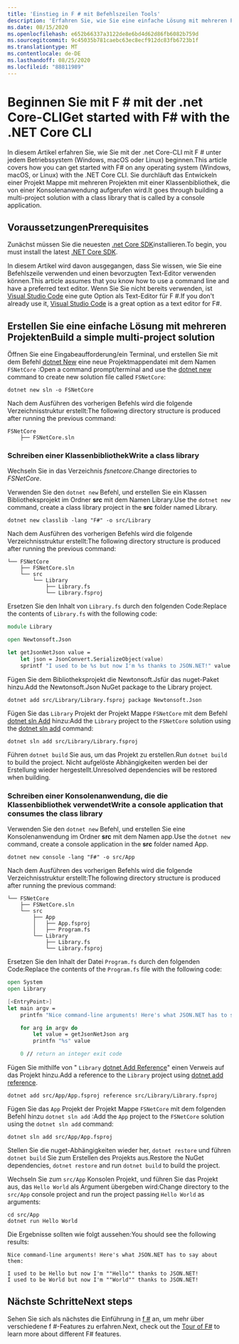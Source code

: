 ```yaml
---
title: 'Einstieg in F # mit Befehlszeilen Tools'
description: 'Erfahren Sie, wie Sie eine einfache Lösung mit mehreren Projekten in F # erstellen, indem Sie die .net Core-CLI unter jedem Betriebssystem (Windows, macOS oder Linux) verwenden.'
ms.date: 08/15/2020
ms.openlocfilehash: e652b66337a3122de8e6bd4d62d86fb6082b759d
ms.sourcegitcommit: 9c45035b781caebc63ec8ecf912dc83fb6723b1f
ms.translationtype: MT
ms.contentlocale: de-DE
ms.lasthandoff: 08/25/2020
ms.locfileid: "88811989"
---
```

# <a name="get-started-with-f-with-the-net-core-cli"></a><span data-ttu-id="cc223-103">Beginnen Sie mit F # mit der .net Core-CLI</span><span class="sxs-lookup"><span data-stu-id="cc223-103">Get started with F# with the .NET Core CLI</span></span>

<span data-ttu-id="cc223-104">In diesem Artikel erfahren Sie, wie Sie mit der .net Core-CLI mit F # unter jedem Betriebssystem (Windows, macOS oder Linux) beginnen.</span><span class="sxs-lookup"><span data-stu-id="cc223-104">This article covers how you can get started with F# on any operating system (Windows, macOS, or Linux) with the .NET Core CLI.</span></span> <span data-ttu-id="cc223-105">Sie durchläuft das Entwickeln einer Projekt Mappe mit mehreren Projekten mit einer Klassenbibliothek, die von einer Konsolenanwendung aufgerufen wird.</span><span class="sxs-lookup"><span data-stu-id="cc223-105">It goes through building a multi-project solution with a class library that is called by a console application.</span></span>

## <a name="prerequisites"></a><span data-ttu-id="cc223-106">Voraussetzungen</span><span class="sxs-lookup"><span data-stu-id="cc223-106">Prerequisites</span></span>

<span data-ttu-id="cc223-107">Zunächst müssen Sie die neuesten [.net Core SDK](https://dotnet.microsoft.com/download)installieren.</span><span class="sxs-lookup"><span data-stu-id="cc223-107">To begin, you must install the latest [.NET Core SDK](https://dotnet.microsoft.com/download).</span></span>

<span data-ttu-id="cc223-108">In diesem Artikel wird davon ausgegangen, dass Sie wissen, wie Sie eine Befehlszeile verwenden und einen bevorzugten Text-Editor verwenden können.</span><span class="sxs-lookup"><span data-stu-id="cc223-108">This article assumes that you know how to use a command line and have a preferred text editor.</span></span> <span data-ttu-id="cc223-109">Wenn Sie Sie nicht bereits verwenden, ist [Visual Studio Code](get-started-vscode.md) eine gute Option als Text-Editor für F #.</span><span class="sxs-lookup"><span data-stu-id="cc223-109">If you don't already use it, [Visual Studio Code](get-started-vscode.md) is a great option as a text editor for F#.</span></span>

## <a name="build-a-simple-multi-project-solution"></a><span data-ttu-id="cc223-110">Erstellen Sie eine einfache Lösung mit mehreren Projekten</span><span class="sxs-lookup"><span data-stu-id="cc223-110">Build a simple multi-project solution</span></span>

<span data-ttu-id="cc223-111">Öffnen Sie eine Eingabeaufforderung/ein Terminal, und erstellen Sie mit dem Befehl [dotnet New](../../core/tools/dotnet-new.md) eine neue Projektmappendatei mit dem Namen `FSNetCore` :</span><span class="sxs-lookup"><span data-stu-id="cc223-111">Open a command prompt/terminal and use the [dotnet new](../../core/tools/dotnet-new.md) command to create new solution file called `FSNetCore`:</span></span>

```dotnetcli
dotnet new sln -o FSNetCore
```

<span data-ttu-id="cc223-112">Nach dem Ausführen des vorherigen Befehls wird die folgende Verzeichnisstruktur erstellt:</span><span class="sxs-lookup"><span data-stu-id="cc223-112">The following directory structure is produced after running the previous command:</span></span>

```console
FSNetCore
    ├── FSNetCore.sln
```

### <a name="write-a-class-library"></a><span data-ttu-id="cc223-113">Schreiben einer Klassenbibliothek</span><span class="sxs-lookup"><span data-stu-id="cc223-113">Write a class library</span></span>

<span data-ttu-id="cc223-114">Wechseln Sie in das Verzeichnis *fsnetcore*.</span><span class="sxs-lookup"><span data-stu-id="cc223-114">Change directories to *FSNetCore*.</span></span>

<span data-ttu-id="cc223-115">Verwenden Sie den `dotnet new` Befehl, und erstellen Sie ein Klassen Bibliotheksprojekt im Ordner **src** mit dem Namen Library.</span><span class="sxs-lookup"><span data-stu-id="cc223-115">Use the `dotnet new` command, create a class library project in the **src** folder named Library.</span></span>

```dotnetcli
dotnet new classlib -lang "F#" -o src/Library
```

<span data-ttu-id="cc223-116">Nach dem Ausführen des vorherigen Befehls wird die folgende Verzeichnisstruktur erstellt:</span><span class="sxs-lookup"><span data-stu-id="cc223-116">The following directory structure is produced after running the previous command:</span></span>

```console
└── FSNetCore
    ├── FSNetCore.sln
    └── src
        └── Library
            ├── Library.fs
            └── Library.fsproj
```

<span data-ttu-id="cc223-117">Ersetzen Sie den Inhalt von `Library.fs` durch den folgenden Code:</span><span class="sxs-lookup"><span data-stu-id="cc223-117">Replace the contents of `Library.fs` with the following code:</span></span>

```fsharp
module Library

open Newtonsoft.Json

let getJsonNetJson value =
    let json = JsonConvert.SerializeObject(value)
    sprintf "I used to be %s but now I'm %s thanks to JSON.NET!" value json
```

<span data-ttu-id="cc223-118">Fügen Sie dem Bibliotheksprojekt die Newtonsoft.Jsfür das nuget-Paket hinzu.</span><span class="sxs-lookup"><span data-stu-id="cc223-118">Add the Newtonsoft.Json NuGet package to the Library project.</span></span>

```dotnetcli
dotnet add src/Library/Library.fsproj package Newtonsoft.Json
```

<span data-ttu-id="cc223-119">Fügen Sie das `Library` Projekt der Projekt Mappe `FSNetCore` mit dem Befehl [dotnet sln Add](../../core/tools/dotnet-sln.md) hinzu:</span><span class="sxs-lookup"><span data-stu-id="cc223-119">Add the `Library` project to the `FSNetCore` solution using the [dotnet sln add](../../core/tools/dotnet-sln.md) command:</span></span>

```dotnetcli
dotnet sln add src/Library/Library.fsproj
```

<span data-ttu-id="cc223-120">Führen `dotnet build` Sie aus, um das Projekt zu erstellen.</span><span class="sxs-lookup"><span data-stu-id="cc223-120">Run `dotnet build` to build the project.</span></span> <span data-ttu-id="cc223-121">Nicht aufgelöste Abhängigkeiten werden bei der Erstellung wieder hergestellt.</span><span class="sxs-lookup"><span data-stu-id="cc223-121">Unresolved dependencies will be restored when building.</span></span>

### <a name="write-a-console-application-that-consumes-the-class-library"></a><span data-ttu-id="cc223-122">Schreiben einer Konsolenanwendung, die die Klassenbibliothek verwendet</span><span class="sxs-lookup"><span data-stu-id="cc223-122">Write a console application that consumes the class library</span></span>

<span data-ttu-id="cc223-123">Verwenden Sie den `dotnet new` Befehl, und erstellen Sie eine Konsolenanwendung im Ordner **src** mit dem Namen app.</span><span class="sxs-lookup"><span data-stu-id="cc223-123">Use the `dotnet new` command, create a console application in the **src** folder named App.</span></span>

```dotnetcli
dotnet new console -lang "F#" -o src/App
```

<span data-ttu-id="cc223-124">Nach dem Ausführen des vorherigen Befehls wird die folgende Verzeichnisstruktur erstellt:</span><span class="sxs-lookup"><span data-stu-id="cc223-124">The following directory structure is produced after running the previous command:</span></span>

```console
└── FSNetCore
    ├── FSNetCore.sln
    └── src
        ├── App
        │   ├── App.fsproj
        │   ├── Program.fs
        └── Library
            ├── Library.fs
            └── Library.fsproj
```

<span data-ttu-id="cc223-125">Ersetzen Sie den Inhalt der Datei `Program.fs` durch den folgenden Code:</span><span class="sxs-lookup"><span data-stu-id="cc223-125">Replace the contents of the `Program.fs` file with the following code:</span></span>

```fsharp
open System
open Library

[<EntryPoint>]
let main argv =
    printfn "Nice command-line arguments! Here's what JSON.NET has to say about them:"

    for arg in argv do
        let value = getJsonNetJson arg
        printfn "%s" value

    0 // return an integer exit code
```

<span data-ttu-id="cc223-126">Fügen Sie mithilfe von " `Library` [dotnet Add Reference](../../core/tools/dotnet-add-reference.md)" einen Verweis auf das Projekt hinzu.</span><span class="sxs-lookup"><span data-stu-id="cc223-126">Add a reference to the `Library` project using [dotnet add reference](../../core/tools/dotnet-add-reference.md).</span></span>

```dotnetcli
dotnet add src/App/App.fsproj reference src/Library/Library.fsproj
```

<span data-ttu-id="cc223-127">Fügen Sie das `App` Projekt der Projekt Mappe `FSNetCore` mit dem folgenden Befehl hinzu `dotnet sln add` :</span><span class="sxs-lookup"><span data-stu-id="cc223-127">Add the `App` project to the `FSNetCore` solution using the `dotnet sln add` command:</span></span>

```dotnetcli
dotnet sln add src/App/App.fsproj
```

<span data-ttu-id="cc223-128">Stellen Sie die nuget-Abhängigkeiten wieder her, `dotnet restore` und führen `dotnet build` Sie zum Erstellen des Projekts aus.</span><span class="sxs-lookup"><span data-stu-id="cc223-128">Restore the NuGet dependencies, `dotnet restore` and run `dotnet build` to build the project.</span></span>

<span data-ttu-id="cc223-129">Wechseln Sie zum `src/App` Konsolen Projekt, und führen Sie das Projekt aus, das `Hello World` als Argument übergeben wird:</span><span class="sxs-lookup"><span data-stu-id="cc223-129">Change directory to the `src/App` console project and run the project passing `Hello World` as arguments:</span></span>

```dotnetcli
cd src/App
dotnet run Hello World
```

<span data-ttu-id="cc223-130">Die Ergebnisse sollten wie folgt aussehen:</span><span class="sxs-lookup"><span data-stu-id="cc223-130">You should see the following results:</span></span>

```console
Nice command-line arguments! Here's what JSON.NET has to say about them:

I used to be Hello but now I'm ""Hello"" thanks to JSON.NET!
I used to be World but now I'm ""World"" thanks to JSON.NET!
```

## <a name="next-steps"></a><span data-ttu-id="cc223-131">Nächste Schritte</span><span class="sxs-lookup"><span data-stu-id="cc223-131">Next steps</span></span>

<span data-ttu-id="cc223-132">Sehen Sie sich als nächstes die Einführung in [f #](../tour.md) an, um mehr über verschiedene f #-Features zu erfahren.</span><span class="sxs-lookup"><span data-stu-id="cc223-132">Next, check out the [Tour of F#](../tour.md) to learn more about different F# features.</span></span>
